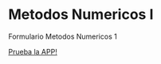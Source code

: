 # Metodos Numericos I
Formulario Metodos Numericos 1


[Prueba la APP!](https://sergioska27-metodos-numericos-i-main-8vm175.streamlit.app/)
